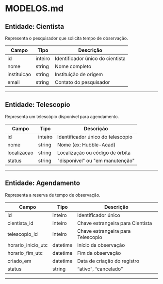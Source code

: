 # MODELOS.md

## Entidade: Cientista
Representa o pesquisador que solicita tempo de observação.

| Campo | Tipo | Descrição |
|--------|------|-----------|
| id | inteiro | Identificador único do cientista |
| nome | string | Nome completo |
| instituicao | string | Instituição de origem |
| email | string | Contato do pesquisador |

---

## Entidade: Telescopio
Representa um telescópio disponível para agendamento.

| Campo | Tipo | Descrição |
|--------|------|-----------|
| id | inteiro | Identificador único do telescópio |
| nome | string | Nome (ex: Hubble-Acad) |
| localizacao | string | Localização ou código de órbita |
| status | string | "disponível" ou "em manutenção" |

---

## Entidade: Agendamento
Representa a reserva de tempo de observação.

| Campo | Tipo | Descrição |
|--------|------|-----------|
| id | inteiro | Identificador único |
| cientista_id | inteiro | Chave estrangeira para Cientista |
| telescopio_id | inteiro | Chave estrangeira para Telescopio |
| horario_inicio_utc | datetime | Início da observação |
| horario_fim_utc | datetime | Fim da observação |
| criado_em | datetime | Data de criação do registro |
| status | string | “ativo”, “cancelado” |

---
